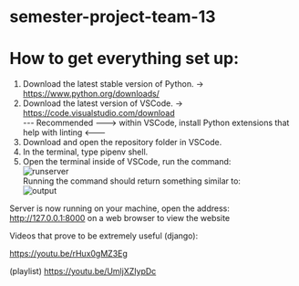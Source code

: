 # semester-project-team-13

# How to get everything set up:

1. Download the latest stable version of Python. -> https://www.python.org/downloads/
2. Download the latest version of VSCode. -> https://code.visualstudio.com/download  
    --- Recommended ---> within VSCode, install Python extensions that help with linting <---
3. Download and open the repository folder in VSCode.
4. In the terminal, type pipenv shell.
5. Open the terminal inside of VSCode, run the command:  
![runserver](https://user-images.githubusercontent.com/47163056/134789149-d3c01a17-f852-45ae-af9f-1c1f574b1049.png)  
Running the command should return something similar to:  
![output](https://user-images.githubusercontent.com/47163056/134789158-436999a1-2550-4ea7-81f9-a63e1de75766.png)  

Server is now running on your machine, open the address: http://127.0.0.1:8000  on a web browser to view the website


Videos that prove to be extremely useful (django):

https://youtu.be/rHux0gMZ3Eg

(playlist) https://youtu.be/UmljXZIypDc
